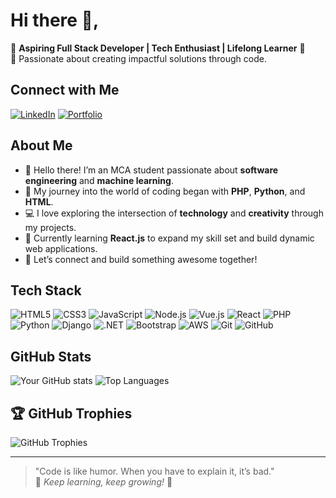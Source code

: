 # Hi there 👋,
🌟 **Aspiring Full Stack Developer | Tech Enthusiast | Lifelong Learner** 🌟  
🚀 Passionate about creating impactful solutions through code.

## Connect with Me
[![LinkedIn](https://img.shields.io/badge/-LinkedIn-blue?style=for-the-badge&logo=Linkedin&logoColor=white)](https://linkedin.com/in/albinkroby)
[![Portfolio](https://img.shields.io/badge/-Portfolio-black?style=for-the-badge&logo=react&logoColor=white)](https://albinkroby.vercel.app/)

## About Me
- 👋 Hello there! I’m an MCA student passionate about **software engineering** and **machine learning**.  
- 🚀 My journey into the world of coding began with **PHP**, **Python**, and **HTML**.  
- 💻 I love exploring the intersection of **technology** and **creativity** through my projects.  
- 🌱 Currently learning **React.js** to expand my skill set and build dynamic web applications.  
- 🤝 Let’s connect and build something awesome together!  


## Tech Stack
![HTML5](https://img.shields.io/badge/-HTML5-E34F26?style=for-the-badge&logo=html5&logoColor=white)
![CSS3](https://img.shields.io/badge/-CSS3-1572B6?style=for-the-badge&logo=css3&logoColor=white)
![JavaScript](https://img.shields.io/badge/-JavaScript-F7DF1E?style=for-the-badge&logo=javascript&logoColor=black)
![Node.js](https://img.shields.io/badge/-Node.js-339933?style=for-the-badge&logo=node.js&logoColor=white)
![Vue.js](https://img.shields.io/badge/-Vue.js-4FC08D?style=for-the-badge&logo=vue.js&logoColor=white)
![React](https://img.shields.io/badge/-React-61DAFB?style=for-the-badge&logo=react&logoColor=black)
![PHP](https://img.shields.io/badge/-PHP-777BB4?style=for-the-badge&logo=php&logoColor=white)
![Python](https://img.shields.io/badge/-Python-3776AB?style=for-the-badge&logo=python&logoColor=white)
![Django](https://img.shields.io/badge/-Django-092E20?style=for-the-badge&logo=django&logoColor=white)
![.NET](https://img.shields.io/badge/-.NET-512BD4?style=for-the-badge&logo=dotnet&logoColor=white)
![Bootstrap](https://img.shields.io/badge/-Bootstrap-7952B3?style=for-the-badge&logo=bootstrap&logoColor=white)
![AWS](https://img.shields.io/badge/-AWS-FF9900?style=for-the-badge&logo=amazonaws&logoColor=white)
![Git](https://img.shields.io/badge/-Git-F05032?style=for-the-badge&logo=git&logoColor=white)
![GitHub](https://img.shields.io/badge/-GitHub-181717?style=for-the-badge&logo=github&logoColor=white)



## GitHub Stats
![Your GitHub stats](https://github-readme-stats.vercel.app/api?username=albinkroby&show_icons=true&theme=radical)
![Top Languages](https://github-readme-stats.vercel.app/api/top-langs/?username=albinkroby&layout=compact&theme=radical)


## 🏆 GitHub Trophies
![GitHub Trophies](https://github-profile-trophy.vercel.app/?username=albinkroby&theme=radical&no-frame=true&margin-w=30&margin-h=15)

---

> "Code is like humor. When you have to explain it, it’s bad."  
🌟 *Keep learning, keep growing!* 🌟
